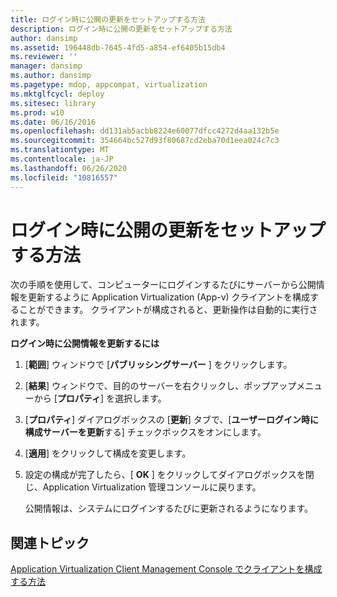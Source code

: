 ```yaml
---
title: ログイン時に公開の更新をセットアップする方法
description: ログイン時に公開の更新をセットアップする方法
author: dansimp
ms.assetid: 196448db-7645-4fd5-a854-ef6405b15db4
ms.reviewer: ''
manager: dansimp
ms.author: dansimp
ms.pagetype: mdop, appcompat, virtualization
ms.mktglfcycl: deploy
ms.sitesec: library
ms.prod: w10
ms.date: 06/16/2016
ms.openlocfilehash: dd131ab5acbb8224e60077dfcc4272d4aa132b5e
ms.sourcegitcommit: 354664bc527d93f80687cd2eba70d1eea024c7c3
ms.translationtype: MT
ms.contentlocale: ja-JP
ms.lasthandoff: 06/26/2020
ms.locfileid: "10816557"
---
```

# ログイン時に公開の更新をセットアップする方法


次の手順を使用して、コンピューターにログインするたびにサーバーから公開情報を更新するように Application Virtualization (App-v) クライアントを構成することができます。 クライアントが構成されると、更新操作は自動的に実行されます。

**ログイン時に公開情報を更新するには**

1.  [**範囲**] ウィンドウで [**パブリッシングサーバー** ] をクリックします。

2.  [**結果**] ウィンドウで、目的のサーバーを右クリックし、ポップアップメニューから [**プロパティ**] を選択します。

3.  [**プロパティ**] ダイアログボックスの [**更新**] タブで、[**ユーザーログイン時に構成サーバーを更新**する] チェックボックスをオンにします。

4.  [**適用**] をクリックして構成を変更します。

5.  設定の構成が完了したら、[ **OK** ] をクリックしてダイアログボックスを閉じ、Application Virtualization 管理コンソールに戻ります。

    公開情報は、システムにログインするたびに更新されるようになります。

## 関連トピック


[Application Virtualization Client Management Console でクライアントを構成する方法](how-to-configure-the-client-in-the-application-virtualization-client-management-console.md)

 

 





